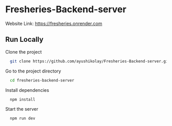 # Fresheries-Backend-server

Website Link: https://fresheries.onrender.com

## Run Locally

Clone the project

```bash
  git clone https://github.com/ayushikolay/Fresheries-Backend-server.git
```

Go to the project directory

```bash
  cd fresheries-backend-server
```

Install dependencies

```bash
  npm install
```

Start the server

```bash
  npm run dev 
```
